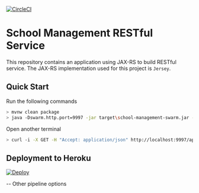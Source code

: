 [![CircleCI](https://circleci.com/bb/projectspartan/rest-service/tree/dev.svg?style=svg)](https://circleci.com/bb/projectspartan/rest-service/tree/dev)
# School Management RESTful Service
This repository contains an application using JAX-RS to build RESTful service. The JAX-RS implementation used for this project is `Jersey`.

## Quick Start
Run the following commands
```bash
> mvnw clean package
> java -Dswarm.http.port=9997 -jar target\school-management-swarm.jar -Sdev
```

Open another terminal
```bash
> curl -i -X GET -H "Accept: application/json" http://localhost:9997/api/v1/students
```

## Deployment to Heroku
[![Deploy](https://www.herokucdn.com/deploy/button.svg)](https://heroku.com/deploy?template=https://github.com/juliuskrah/school-management-api)

-- Other pipeline options
